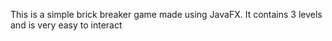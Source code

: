 This is a simple brick breaker game made using JavaFX. It contains 3 levels and is very easy to interact
